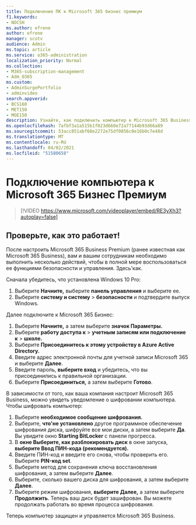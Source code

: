 ```yaml
---
title: Подключение ПК к Microsoft 365 бизнес премиум
f1.keywords:
- NOCSH
ms.author: efrene
author: efrene
manager: scotv
audience: Admin
ms.topic: article
ms.service: o365-administration
localization_priority: Normal
ms.collection:
- M365-subscription-management
- Adm_O365
ms.custom:
- AdminSurgePortfolio
- adminvideo
search.appverid:
- BCS160
- MET150
- MOE150
description: Узнайте, как подключить компьютер к Microsoft 365 Business.
ms.openlocfilehash: 7afbf3a1a515b1f023d660e72a77144b93d66a89
ms.sourcegitcommit: 53acc851abf68e2272e75df0856c0e16b0c7e48d
ms.translationtype: MT
ms.contentlocale: ru-RU
ms.lasthandoff: 04/02/2021
ms.locfileid: "51580658"
---
```

# <a name="connect-your-pc-to-microsoft-365-business-premium"></a>Подключение компьютера к Microsoft 365 Бизнес Премиум

> [!VIDEO https://www.microsoft.com/videoplayer/embed/RE3yXh3?autoplay=false]

## <a name="try-it"></a>Проверьте, как это работает!
После настроить Microsoft 365 Business Premium (ранее известная как Microsoft 365 Business), вам и вашим сотрудникам необходимо выполнить несколько действий, чтобы в полной мере воспользоваться ее функциями безопасности и управления. Здесь&#39;как.

Сначала убедитесь, что установлена Windows 10 Pro:

1. Выберите  **Начните,** выберите  **панель управления** и выберите ее.
2. Выберите **систему и систему**   >   **безопасности** и подтвердите выпуск Windows.

Далее подключите к Microsoft 365 Бизнес:

1. Выберите **Начните,** а затем выберите **значок Параметры.**
2. Выберите **работу доступа к**  >   **учетным записям или подключение к**   >   **школе.**
3. Выберите **Присоединитесь к этому устройству в Azure Active Directory.**
4. Введите адрес электронной почты для учетной записи Microsoft 365 и выберите  **Далее**.
5. Введите пароль,  **выберите вход** и убедитесь, что вы присоединились к правильной организации.
6. Выберите  **Присоединиться,** а затем выберите  **Готово**.

В зависимости от того, как ваша компания настроит Microsoft 365 Business, можно увидеть уведомление о шифровании компьютера. Чтобы шифровать компьютер:

1. Выберите **необходимое сообщение шифрования.**
2. Выберите,  **что&#39;не установлено** другое программное обеспечение шифрования диска, шифруйте все мои диски, а затем выберите  **Да**. Вы увидите окно  **Starting BitLocker**  с панели прогресса.
3. В **окне Выберите, как разблокировать диск** в окне запуска, **выберите Ввод ПИН-кода (рекомендуется).**
4. Введите ПИН-код и введите его снова, чтобы проверить его. Выберите  **PIN-код set**.
5. Выберите метод для сохранения ключа восстановления шифрования, а затем выберите  **Далее**.
6. Выберите, сколько вашего диска для шифрования, а затем выберите  **Далее**.
7. Выберите режим шифрования,  **выберите Далее,** а затем выберите  **Продолжить**. Теперь ваш диск будет зашифрован. Вы можете продолжать работать во время процесса шифрования.

Теперь компьютер защищен и управляется Microsoft 365 Business.